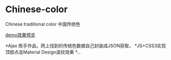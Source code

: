 # Chinese-color

Chinese traditional color 中国传统色

[demo效果预览](https://fankxxd.github.io/Chinese-color/.)

*Ajax 练手作品，网上找到的传统色数据自己封装成JSON获取，
*JS+CSS3实现顶部点击Material Design波纹效果
*...